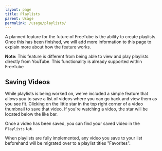 ```yaml
---
layout: page
title: Playlists
parent: Usage
permalink: /usage/playlists/
---
```


A planned feature for the future of FreeTube is the ability to create playlists. Once this has been finished, we will add more information to this page to explain more about how the feature works.

**Note:** This feature is different from being able to view and play playlists directly from YouTube. This functionality is already supported within FreeTube

## Saving Videos

While playlists is being worked on, we've included a simple feature that allows you to save a list of videos where you can go back and view them as you see fit. Clicking on the little star in the top right corner of a video thumbnail to save that video. If you're watching a video, the star will be located below the like bar.

Once a video has been saved, you can find your saved video in the `Playlists` tab.

When playlists are fully implemented, any video you save to your list beforehand will be migrated over to a playlist titles "Favorites".
